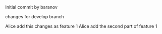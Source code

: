 Initial commit by baranov

changes for develop branch

Alice add this changes as feature 1
Alice add the second part of feature 1
